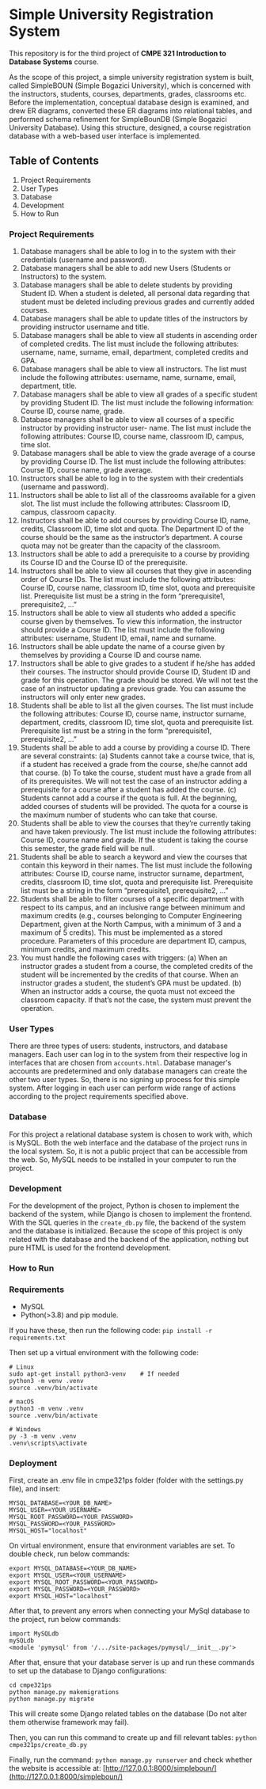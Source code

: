 # Simple University Registration System

This repository is for the third project of **CMPE 321 Introduction to Database Systems** course.

As the scope of this project, a simple university registration system is built, called SimpleBOUN (Simple Bogazici University), which is concerned with the instructors, students, courses, departments, grades, classrooms etc. Before the implementation, conceptual database design is examined, and drew ER diagrams, converted these ER diagrams into relational tables, and performed schema refinement for SimpleBounDB (Simple Bogazici University Database). Using this structure, designed, a course registration database with a web-based user interface is implemented.

## Table of Contents
1. Project Requirements
2. User Types
3. Database
4. Development
5. How to Run

### Project Requirements
1. Database managers shall be able to log in to the system with their credentials (username and password).
2. Database managers shall be able to add new Users (Students or Instructors) to the system.
3. Database managers shall be able to delete students by providing Student ID. When a student is deleted, all personal data regarding that student must be deleted including previous grades and currently added courses.
4. Database managers shall be able to update titles of the instructors by providing instructor username and title.
5. Database managers shall be able to view all students in ascending order of completed credits. The list must include the following attributes: username, name, surname, email, department, completed credits and GPA.
6. Database managers shall be able to view all instructors. The list must include the following attributes: username, name, surname, email, department, title.
7. Database managers shall be able to view all grades of a specific student by providing Student ID. The list must include the following information: Course ID, course name, grade.
8. Database managers shall be able to view all courses of a specific instructor by providing instructor user- name. The list must include the following attributes: Course ID, course name, classroom ID, campus, time slot.
9. Database managers shall be able to view the grade average of a course by providing Course ID. The list must include the following attributes: Course ID, course name, grade average.
10. Instructors shall be able to log in to the system with their credentials (username and password).
11. Instructors shall be able to list all of the classrooms available for a given slot. The list must include the following attributes: Classroom ID, campus, classroom capacity.
12. Instructors shall be able to add courses by providing Course ID, name, credits, Classroom ID, time slot and quota. The Department ID of the course should be the same as the instructor’s department. A course quota may not be greater than the capacity of the classroom.
13. Instructors shall be able to add a prerequisite to a course by providing its Course ID and the Course ID of the prerequisite.
14. Instructors shall be able to view all courses that they give in ascending order of Course IDs. The list must include the following attributes: Course ID, course name, classroom ID, time slot, quota and prerequisite list. Prerequisite list must be a string in the form “prerequisite1, prerequisite2, ...”
15. Instructors shall be able to view all students who added a specific course given by themselves. To view this information, the instructor should provide a Course ID. The list must include the following attributes: username, Student ID, email, name and surname.
16. Instructors shall be able update the name of a course given by themselves by providing a Course ID and course name.
17. Instructors shall be able to give grades to a student if he/she has added their courses. The instructor should provide Course ID, Student ID and grade for this operation. The grade should be stored. We will not test the case of an instructor updating a previous grade. You can assume the instructors will only enter new grades.
18. Students shall be able to list all the given courses. The list must include the following attributes: Course ID, course name, instructor surname, department, credits, classroom ID, time slot, quota and prerequisite list. Prerequisite list must be a string in the form “prerequisite1, prerequisite2, ...”
19. Students shall be able to add a course by providing a course ID. There are several constraints:
(a) Students cannot take a course twice, that is, if a student has received a grade from the course, she/he cannot add that course.
(b) To take the course, student must have a grade from all of its prerequisites. We will not test the case of an instructor adding a prerequisite for a course after a student has added the course.
(c) Students cannot add a course if the quota is full. At the beginning, added courses of students will be provided. The quota for a course is the maximum number of students who can take that course.
20. Students shall be able to view the courses that they’re currently taking and have taken previously. The list must include the following attributes: Course ID, course name and grade. If the student is taking the course this semester, the grade field will be null.
21. Students shall be able to search a keyword and view the courses that contain this keyword in their names. The list must include the following attributes: Course ID, course name, instructor surname, department, credits, classroom ID, time slot, quota and prerequisite list. Prerequisite list must be a string in the form “prerequisite1, prerequisite2, ...”
22. Students shall be able to filter courses of a specific department with respect to its campus, and an inclusive range between minimum and maximum credits (e.g., courses belonging to Computer Engineering Department, given at the North Campus, with a minimum of 3 and a maximum of 5 credits). This must be implemented as a stored procedure. Parameters of this procedure are department ID, campus, minimum credits, and maximum credits.
23. You must handle the following cases with triggers:
(a) When an instructor grades a student from a course, the completed credits of the student will be incremented by the credits of that course. When an instructor grades a student, the student’s GPA must be updated.
(b) When an instructor adds a course, the quota must not exceed the classroom capacity. If that’s not the case, the system must prevent the operation.

### User Types

There are three types of users: students, instructors, and database managers. Each user can log in to the system from their respective log in interfaces that are chosen from `accounts.html`. Database manager's accounts are predetermined and only database managers can create the other two user types. So, there is no signing up process for this simple system. After logging in each user can perform wide range of actions according to the project requirements specified above.

### Database

For this project a relational database system is chosen to work with, which is MySQL. Both the web interface and the database of the project runs in the local system. So, it is not a public project that can be accessible from the web. So, MySQL needs to be installed in your computer to run the project.

### Development

For the development of the project, Python is chosen to implement the backend of the system, while Django is chosen to implement the frontend. With the SQL queries in the `create_db.py` file, the backend of the system and the database is initialized. Because the scope of this project is only related with the database and the backend of the application, nothing but pure HTML is used for the frontend development.

### How to Run

### Requirements ###
* MySQL
* Python(>3.8) and pip module.

If you have these, then run the following code:
```pip install -r requirements.txt```

Then set up a virtual environment with the following code:
```
# Linux
sudo apt-get install python3-venv    # If needed
python3 -m venv .venv
source .venv/bin/activate

# macOS
python3 -m venv .venv
source .venv/bin/activate

# Windows
py -3 -m venv .venv
.venv\scripts\activate
```

### Deployment ###
First, create an .env file in cmpe321ps folder (folder with the settings.py file), and insert:
```
MYSQL_DATABASE=<YOUR_DB_NAME>
MYSQL_USER=<YOUR_USERNAME>
MYSQL_ROOT_PASSWORD=<YOUR_PASSWORD>
MYSQL_PASSWORD=<YOUR_PASSWORD>
MYSQL_HOST="localhost"
```

On virtual environment, ensure that environment variables are set. To double check, run below commands:
```
export MYSQL_DATABASE=<YOUR_DB_NAME>
export MYSQL_USER=<YOUR_USERNAME>
export MYSQL_ROOT_PASSWORD=<YOUR_PASSWORD>
export MYSQL_PASSWORD=<YOUR_PASSWORD>
export MYSQL_HOST="localhost"
```

After that, to prevent any errors when connecting your MySql database to the project, run below commands:
```
import MySQLdb
mySQLdb
<module 'pymysql' from '/.../site-packages/pymysql/__init__.py'>
```

After that, ensure that your database server is up and run these commands to set up the database to Django configurations:
```
cd cmpe321ps
python manage.py makemigrations
python manage.py migrate
```
This will create some Django related tables on the database (Do not alter them otherwise framework may fail).

Then, you can run this command to create up and fill relevant tables:
``` python cmpe321ps/create_db.py ```

Finally, run the command:
```python manage.py runserver```
and check whether the website is accessible at: [http://127.0.0.1:8000/simpleboun/](http://127.0.0.1:8000/simpleboun/)
